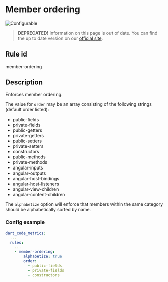 # Member ordering

![Configurable](https://img.shields.io/badge/-configurable-informational)

> **DEPRECATED!** Information on this page is out of date. You can find the up to date version on our [official site](https://dartcodemetrics.dev/docs/rules/common/member-ordering).

## Rule id

member-ordering

## Description

Enforces member ordering.

The value for `order` may be an array consisting of the following strings (default order listed):

- public-fields
- private-fields
- public-getters
- private-getters
- public-setters
- private-setters
- constructors
- public-methods
- private-methods
- angular-inputs
- angular-outputs
- angular-host-bindings
- angular-host-listeners
- angular-view-children
- angular-content-children

The `alphabetize` option will enforce that members within the same category should be alphabetically sorted by name.

### Config example

```yaml
dart_code_metrics:
  ...
  rules:
    ...
    - member-ordering:
        alphabetize: true
        order:
          - public-fields
          - private-fields
          - constructors
```
